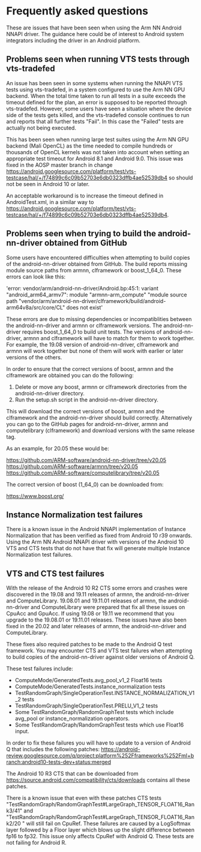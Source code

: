Frequently asked questions
==========================

These are issues that have been seen when using the Arm NN Android NNAPI driver. The guidance here could be of interest to Android system integrators including the driver in an Android platform.

Problems seen when running VTS tests through vts-tradefed
---------------------------------------------------------

An issue has been seen in some systems when running the NNAPI VTS tests using vts-tradefed, in a system configured to use the Arm NN GPU backend.
When the total time taken to run all tests in a suite exceeds the timeout defined for the plan, an error is supposed to be reported through vts-tradefed. However,
some users have seen a situation where the device side of the tests gets killed, and the vts-tradefed console continues to run and reports that all further
tests "Fail". In this case the "Failed" tests are actually not being executed.

This has been seen when running large test suites using the Arm NN GPU backend (Mali OpenCL) as the time needed to compile hundreds or thousands of OpenCL kernels
was not taken into account when setting an appropriate test timeout for Android 8.1 and Android 9.0. This issue was fixed in the AOSP master branch in change
https://android.googlesource.com/platform/test/vts-testcase/hal/+/f74899c6c09b52703e6db0323dffb4ae52539db4 so should not be seen in Android 10 or later.

An acceptable workaround is to increase the timeout defined in AndroidTest.xml, in a similar way to https://android.googlesource.com/platform/test/vts-testcase/hal/+/f74899c6c09b52703e6db0323dffb4ae52539db4.

Problems seen when trying to build the android-nn-driver obtained from GitHub
-----------------------------------------------------------------------------

Some users have encountered difficulties when attempting to build copies of the android-nn-driver obtained from GitHub. The build reports missing module source paths from armnn, clframework or boost_1_64_0. These errors can look like this:

'error: vendor/arm/android-nn-driver/Android.bp:45:1: variant "android_arm64_armv7": module "armnn-arm_compute" "module source path "vendor/arm/android-nn-driver/clframework/build/android-arm64v8a/src/core/CL" does not exist'

These errors are due to missing dependencies or incompatiblities between the android-nn-driver and armnn or clframework versions. The android-nn-driver requires boost_1_64_0 to build unit tests. The versions of android-nn-driver, armnn and clframework will have to match for them to work together. For example, the 19.08 version of android-nn-driver, clframework and armnn will work together but none of them will work with earlier or later versions of the others.

In order to ensure that the correct versions of boost, armnn and the clframework are obtained you can do the following:

1. Delete or move any boost, armnn or clframework directories from the android-nn-driver directory.
2. Run the setup.sh script in the android-nn-driver directory. 

This will download the correct versions of boost, armnn and the clframework and the android-nn-driver should build correctly. Alternatively you can go to the GitHub pages for android-nn-driver, armnn and computelibrary (clframework) and download versions with the same release tag.

As an example, for 20.05 these would be:

https://github.com/ARM-software/android-nn-driver/tree/v20.05
https://github.com/ARM-software/armnn/tree/v20.05
https://github.com/ARM-software/computelibrary/tree/v20.05

The correct version of boost (1_64_0) can be downloaded from:

https://www.boost.org/

Instance Normalization test failures 
------------------------------------

There is a known issue in the Android NNAPI implementation of Instance Normalization that has been verified as fixed from Android 10 r39 onwards. Using the Arm NN Android NNAPI driver with versions of the Android 10 VTS and CTS tests that do not have that fix will generate multiple Instance Normalization test failures. 

VTS and CTS test failures
-------------------------

With the release of the Android 10 R2 CTS some errors and crashes were discovered in the 19.08 and 19.11 releases of armnn, the android-nn-driver and ComputeLibrary. 19.08.01 and 19.11.01 releases of armnn, the android-nn-driver and ComputeLibrary were prepared that fix all these issues on CpuAcc and GpuAcc. If using 19.08 or 19.11 we recommend that you upgrade to the 19.08.01 or 19.11.01 releases. These issues have also been fixed in the 20.02 and later releases of armnn, the android-nn-driver and ComputeLibrary.

These fixes also required patches to be made to the Android Q test framework. You may encounter CTS and VTS test failures when attempting to build copies of the android-nn-driver against older versions of Android Q.

These test failures include:

* ComputeMode/GeneratedTests.avg_pool_v1_2 Float16 tests 
* ComputeMode/GeneratedTests.instance_normalization tests
* TestRandomGraph/SingleOperationTest.INSTANCE_NORMALIZATION_V1_2 tests
* TestRandomGraph/SingleOperationTest.PRELU_V1_2 tests
* Some TestRandomGraph/RandomGraphTest tests which include avg_pool or instance_normalization operators.
* Some TestRandomGraph/RandomGraphTest tests which use Float16 input.

In order to fix these failures you will have to update to a version of Android Q that includes the following patches: https://android-review.googlesource.com/q/project:platform%252Fframeworks%252Fml+branch:android10-tests-dev+status:merged

The Android 10 R3 CTS that can be downloaded from https://source.android.com/compatibility/cts/downloads contains all these patches. 

There is a known issue that even with these patches CTS tests "TestRandomGraph/RandomGraphTest#LargeGraph_TENSOR_FLOAT16_Rank3/41" and "TestRandomGraph/RandomGraphTest#LargeGraph_TENSOR_FLOAT16_Rank2/20 " will still fail on CpuRef. These failures are caused by a LogSoftmax layer followed by a Floor layer which blows up the slight difference between fp16 to fp32. This issue only affects CpuRef with Android Q. These tests are not failing for Android R.

